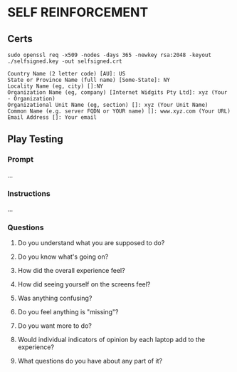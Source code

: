 # SELF REINFORCEMENT

## Certs

`sudo openssl req -x509 -nodes -days 365 -newkey rsa:2048 -keyout ./selfsigned.key -out selfsigned.crt`

```
Country Name (2 letter code) [AU]: US
State or Province Name (full name) [Some-State]: NY
Locality Name (eg, city) []:NY
Organization Name (eg, company) [Internet Widgits Pty Ltd]: xyz (Your - Organization)
Organizational Unit Name (eg, section) []: xyz (Your Unit Name)
Common Name (e.g. server FQDN or YOUR name) []: www.xyz.com (Your URL)
Email Address []: Your email
```

## Play Testing

### Prompt

...

### Instructions

...

### Questions

1) Do you understand what you are supposed to do?

2) Do you know what's going on?

3) How did the overall experience feel?

4) How did seeing yourself on the screens feel?

5) Was anything confusing?

6) Do you feel anything is "missing"?

7) Do you want more to do?

8) Would individual indicators of opinion by each laptop add to the experience?

9) What questions do you have about any part of it?
